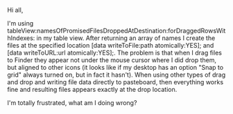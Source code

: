 

Hi all,

I'm using     tableView:namesOfPromisedFilesDroppedAtDestination:forDraggedRowsWithIndexes: in my table view. After returning an array of names I create the files at the specified location     [data writeToFile:path atomically:YES]; and     [data writeToURL:url atomically:YES];. The problem is that when I drag files to Finder they appear not under the mouse cursor where I did drop them, but aligned to other icons (it looks like if my desktop has an option "Snap to grid" always turned on, but in fact it hasn't).
When using other types of drag and drop and writing file data directly to pasteboard, then everything works fine and resulting files appears exactly at the drop location.

I'm totally frustrated, what am I doing wrong?
